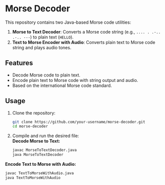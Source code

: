 # Morse Decoder

This repository contains two Java-based Morse code utilities:  
1. **Morse to Text Decoder**: Converts a Morse code string (e.g., `.... . .-.. .-.. ---`) to plain text (`HELLO`).  
2. **Text to Morse Encoder with Audio**: Converts plain text to Morse code string and plays audio tones.

## Features
- Decode Morse code to plain text.
- Encode plain text to Morse code with string output and audio.
- Based on the international Morse code standard.

## Usage

1. Clone the repository:
   ```bash
   git clone https://github.com/your-username/morse-decoder.git
   cd morse-decoder
2. Compile and run the desired file:                                                                                                                                                                           
   **Decode Morse to Text:**                                                             
   ```bash
   javac MorseToTextDecoder.java
   java MorseToTextDecoder
**Encode Text to Morse with Audio:**
   ```bash
   javac TextToMorseWithAudio.java
   java TextToMorseWithAudio                                                  

